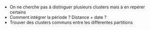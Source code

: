 * On ne cherche pas à distinguer plusieurs clusters mais à en repérer certains
* Comment intégrer la période ? Distance + date ?   
* Trouver des clusters communs entre les différentes partitions
